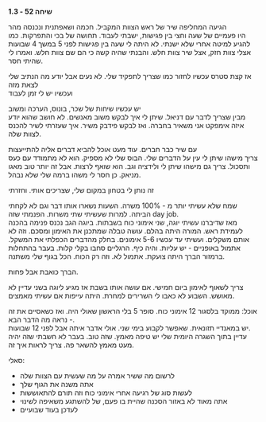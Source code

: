 **שיחה 52 \- 1.3**

הגיעה המחליפה שיר של ראש הצוות המקביל. חכמה ושאפתנית ונכנסה מהר  
היו פעמיים של שעה וחצי בין פגישות, ישבתי לעבוד. תחושה של בכי והתפרקות. כמו להגיע למיטה אחרי שלא ישנתי. לא היתה לי שעה בין פגישות לפני 5 במשך 4 שבועות  
אצלי צוות חזק, אצל שיר צוות חלש. והבנתי שהיה קשה כי הם שם צוות חלש. ואמרו לי שהיתי חסר.

אז קצת סטרס עכשיו לחזור כמו שצריך לתפקיד שלי. לא נעים אבל יודע מה הנתיב שלי לצאת מזה  
ועכשיו יש לי זמן לעבוד

יש עכשיו שיחות של שכר, בונוס, הערכה ומשוב  
מבין שצריך לדבר עם דניאל. שיתן לי איך לבקש משוב מאנשים. לא חושב שהוא יודע איזה אימפקט אני משאיר בחברה. ואז לבקש פידבק משיר. איך שעזרתי לשיר להכנס לצוות שלה. 

עם שיר כבר חברים. עוד מעט אוכל להביא דברים אליה להתייעצות  
צריך מישהו שיתן לי עין על הדברים שלי. הבוס שלי לא מספיק. הוא לא מתמודד עם כעס ותסכול. צריך גם מישהו שיתן לי ולידציה וגב. הוא שואף לרצות. אבל זה יותר טוב מאגו מניאק. כן חסר לי משהו ברמה שלי שלא נבהל.  

זה נותן לי בטחון במקום שלי, שצריכים אותי. וחזרתי

שמח שלא עשיתי יותר מ \- 100% משרה. השעות נשארו אותו דבר וגם לא לקחתי הביתה. למרות שעשיתי שתי משרות. הפנמתי שזה day job.   
מאז שדיברנו עשיתי יוגה, שני אימוני כוח בשבתות. ביוגה הגב נכנס פנימה בהכנה לעמידת ראש. המורה היתה בהלם. עושה טבלה שמתכנן את האימון ומסכם. וזה לא אותם משקלים. ועשיתי עד עכשיו 5-6 אימונים. בחלק מהדברים הכפלתי את המשקל. אתמול באופניים \- יש עליות. והיה כיף. הרגליים סחבו בקלי קלות. בעבר בהתחלות ברמזור הברך היתה צועקת. אתמול לא. וזה רק הכוח. הכל בגוף שלי משתנה. 

הברך כואבת אבל פחות. 

צריך לשאוף לאימון ביום חמישי. אם עושה אותו בשבת אז מגיע ליוגה בשני עדיין לא מאושש. השבוע לא כאבו לי השרירים למחרת. היתה עייפות אם עשיתי מאמצים. 

אוכל: ממוקד בלסגור 12 אימוני כוח. סופר 5 בלי הראשון שאולי היה. ואז כשאסיים את זה \- נראה מה הדבר הבא.   
יש במאנדיי תזונאית. שאפשר לקבוע בימי שני. אולי אדבר איתה אבל לפני 12 שבועות.   
עדיין בתוך השגרה היומית שלי יש טיפה מאמץ. שזה טוב. בעבר לא חשבתי שזה יהיה מעט מאמץ להשאר פה. צריך לראות איך זה. 

סאלי:

* לרשום מה ששיר אמרה על מה שעשית עם הצוות שלה  
* אתה משנה את הגוף שלך  
* לעשות סוג של רגיעה אחרי אימוני כוח וזה תורם להתאוששות  
* אתה מאוד לא באזור הסכנה שהיית בו פעם, של להשתגע משאיפה לשינוי  
* לעדכן בעוד שבועיים

